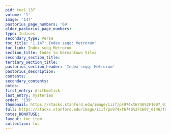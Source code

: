 ```yaml
---
pid: toc1_137
volume: '1'
image: '147'
pastorius_page_numbers: '69'
older_pastorius_page_numbers: 
type: Indices
secondary_type: Verse
toc_title: '1.147: Index seqq: Metrorum'
toc_link: Index_seqq_Metrorum
section_title: Index to Germantown Silva
secondary_section_title: 
tertiary_section_title: 
pastorius_section_header: 'Index seqq: Metrorum'
pastorius_description: 
contents: 
secondary_contents: 
notes: 
first_entry: Arithmetick
last_entry: mysteries
order: '139'
thumbnail: https://stacks.stanford.edu/image/iiif/ps974xt6740%2F1607_0146/full/100,/0/default.jpg
full: https://stacks.stanford.edu/image/iiif/ps974xt6740%2F1607_0146/full/full/0/default.jpg
notes_DONOTUSE: 
layout: toc_item
collection: toc
---
```

